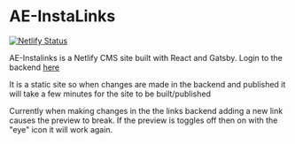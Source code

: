 # AE-InstaLinks

[![Netlify Status](https://api.netlify.com/api/v1/badges/3b2ac103-e6e2-4d8f-bbc4-b2863172a6a1/deploy-status)](https://app.netlify.com/sites/confident-neumann-d9dc3a/deploys)

AE-Instalinks is a Netlify CMS site built with React and Gatsby. Login to the backend [here](http://instalinks.agentelite.com)

It is a static site so when changes are made in the backend and published it will take a few minutes for the site to be built/published

Currently when making changes in the the links backend adding a new link causes the preview to break. If the preview is toggles off then on with the "eye" icon it will work again.
